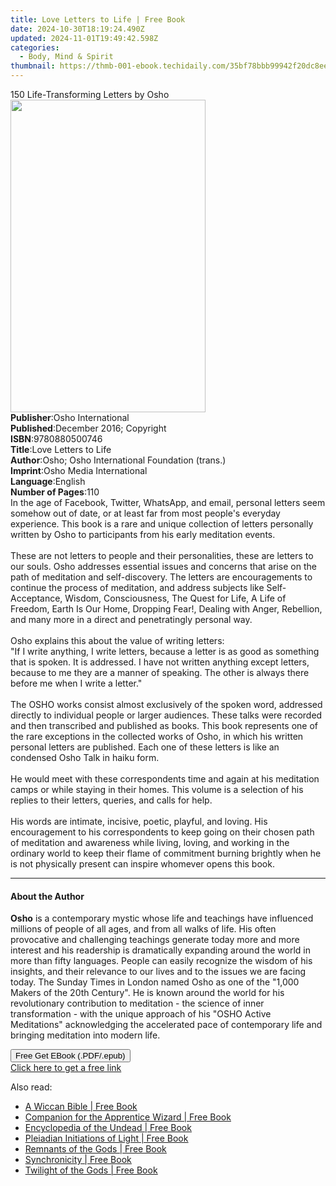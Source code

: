 ```yaml
---
title: Love Letters to Life | Free Book
date: 2024-10-30T18:19:24.490Z
updated: 2024-11-01T19:49:42.598Z
categories:
  - Body, Mind & Spirit
thumbnail: https://thmb-001-ebook.techidaily.com/35bf78bbb99942f20dc8ee39212f94f12ce8b54bc300a90797faa9d02301fbd3.jpg
---
```

<main id="book-container">
  <div class="flex flex-col">
    <div class="book-brief flex-1 py-6 px-4 sm:p-6 md:py-10 md:px-8">
      <!-- brief-->
      <div class="book-brief-main">150 Life-Transforming Letters by Osho</div>
    </div>
    <div
      class="book-meta-info flex-1 grid gap-4 col-start-1 col-end-3 row-start-1 sm:mb-6 sm:grid-cols-4 lg:gap-6 lg:col-start-2 lg:row-end-6 lg:row-span-6 lg:mb-0"
    >
      <div
        class="book-meta-info-left place-content-center mt-4 p-4 text-sm leading-6 col-start-2 col-span-2 dark:text-slate-400"
      >
        <img
          class="w-full h-500 object-cover rounded-lg sm:h-255 sm:col-span-2 lg:col-span-full"
          src="https://img-001-ebook.techidaily.com/bd0faa0fbdbda9797b9b1e7128fb6b61385b4a07fce0493e077d339e8723f8da.jpg"
          alt=""
          width="312"
          height="500"
        />
      </div>
      <div
        class="book-meta-info-right mt-2 col-start-1 row-start-2 col-span-3 self-center"
      >
        <!-- meta data  -->
        <div class="flex flex-col px-4 md:px-8">
          <div class="flex-1">
            <strong>Publisher</strong>:<span class="px-2"
              >Osho International</span
            >
          </div>
          <div class="flex-1">
            <strong>Published</strong>:<span class="px-2"
              >December 2016; Copyright</span
            >
          </div>
          <div class="flex-1">
            <strong>ISBN</strong>:<span class="px-2">9780880500746</span>
          </div>
          <div class="flex-1">
            <strong>Title</strong>:<span class="px-2"
              >Love Letters to Life</span
            >
          </div>
          <div class="flex-1">
            <strong>Author</strong>:<span class="px-2"
              >Osho; Osho International Foundation (trans.)</span
            >
          </div>
          <div class="flex-1">
            <strong>Imprint</strong>:<span class="px-2"
              >Osho Media International</span
            >
          </div>
          <div class="flex-1">
            <strong>Language</strong>:<span class="px-2">English</span>
          </div>
          <div class="flex-1">
            <strong>Number of Pages</strong>:<span class="px-2">110</span>
          </div>
        </div>
      </div>
    </div>
    <div class="book-description flex-1 py-6 px-4 sm:p-6 md:py-10 md:px-8">
      <div class="book-description-main">
        <div accordion-content="" id="description">
          In the age of Facebook, Twitter, WhatsApp, and email, personal letters
          seem somehow out of date, or at least far from most people's everyday
          experience. This book is a rare and unique collection of letters
          personally written by Osho to participants from his early meditation
          events.<br /><br />These are not letters to people and their
          personalities, these are letters to our souls. Osho addresses
          essential issues and concerns that arise on the path of meditation and
          self-discovery. The letters are encouragements to continue the process
          of meditation, and address subjects like Self-Acceptance, Wisdom,
          Consciousness, The Quest for Life, A Life of Freedom, Earth Is Our
          Home, Dropping Fear!, Dealing with Anger, Rebellion, and many more in
          a direct and penetratingly personal way.<br /><br />Osho explains this
          about the value of writing letters:<br />"If I write anything, I write
          letters, because a letter is as good as something that is spoken. It
          is addressed. I have not written anything except letters, because to
          me they are a manner of speaking. The other is always there before me
          when I write a letter."<br /><br />The OSHO works consist almost
          exclusively of the spoken word, addressed directly to individual
          people or larger audiences. These talks were recorded and then
          transcribed and published as books. This book represents one of the
          rare exceptions in the collected works of Osho, in which his written
          personal letters are published. Each one of these letters is like an
          condensed Osho Talk in haiku form.<br /><br />He would meet with these
          correspondents time and again at his meditation camps or while staying
          in their homes. This volume is a selection of his replies to their
          letters, queries, and calls for help.<br /><br />His words are
          intimate, incisive, poetic, playful, and loving. His encouragement to
          his correspondents to keep going on their chosen path of meditation
          and awareness while living, loving, and working in the ordinary world
          to keep their flame of commitment burning brightly when he is not
          physically present can inspire whomever opens this book.
        </div>
        <div class="accordion-fader"></div>
      </div>
    </div>
    <div class="book-excerpts flex-1 py-6 px-4 sm:p-6 md:py-10 md:px-8">
      <!-- excerpts-->
      <div class="book-excerpts-main">
        <hr />
        <h4 class="placeholder placeholder-heading">
          <span>About the Author</span>
        </h4>
        <p>
          <b>Osho</b> is a contemporary mystic whose life and teachings have
          influenced millions of people of all ages, and from all walks of life.
          His often provocative and challenging teachings generate today more
          and more interest and his readership is dramatically expanding around
          the world in more than fifty languages. People can easily recognize
          the wisdom of his insights, and their relevance to our lives and to
          the issues we are facing today. The Sunday Times in London named Osho
          as one of the "1,000 Makers of the 20th Century". He is known around
          the world for his revolutionary contribution to meditation - the
          science of inner transformation - with the unique approach of his
          "OSHO Active Meditations" acknowledging the accelerated pace of
          contemporary life and bringing meditation into modern life.
        </p>
      </div>
    </div>
    <div
      class="book-about-author flex-1 py-6 px-4 sm:p-6 md:py-10 md:px-8"
    ></div>
    <div class="book-free-get flex-1 py-6 px-4 sm:p-6 md:py-10 md:px-8">
      <button
        id="btn-free-get"
        class="bg-blue-500 hover:bg-blue-700 text-white font-bold py-2 px-4 rounded"
      >
        Free Get EBook (.PDF/.epub)
      </button>
      <div id="countdown-display" class="px-2 text-lg mt-2"></div>
      <a
        id="free-link"
        class="hidden bg-blue-500 hover:bg-blue-700 text-white font-bold py-2 px-4 rounded"
        href="https://www.ebooks.com/en-us/book/96476519/love-letters-to-life/osho/"
        target="_blank"
        >Click here to get a free link</a
      >
    </div>
    <script>
      let countdownTime = 0;
      let countdownInterval = null;
      document
        .getElementById('btn-free-get')
        .addEventListener('click', startCountdown);
      function startCountdown() {
        countdownTime = new Date().getTime() + 60000 * 3;
        countdownInterval = setInterval(updateCountdown, 1000);
        document.getElementById('btn-free-get').disabled = true;
        document
          .getElementById('btn-free-get')
          .classList.add('bg-gray-500', 'cursor-not-allowed');
      }
      function updateCountdown() {
        let currentTime = new Date().getTime();
        let timeLeft = countdownTime - currentTime;
        let secondsLeft = Math.floor(timeLeft / 1000);
        document.getElementById('countdown-display').innerHTML =
          `Remaining time: ${secondsLeft} seconds.`;
        if (secondsLeft <= 0) {
          clearInterval(countdownInterval);
          document.getElementById('btn-free-get').classList.add('hidden');
          document.getElementById('free-link').classList.remove('hidden');
          document.getElementById('countdown-display').innerHTML = '';
        }
      }
    </script>
  </div>
</main>

<ins class="adsbygoogle"
      style="display:block"
      data-ad-client="ca-pub-7571918770474297"
      data-ad-slot="8358498916"
      data-ad-format="auto"
      data-full-width-responsive="true"></ins>
    

<span class="atpl-alsoreadstyle">Also read:</span>
<div><ul>
<li><a href="https://novels-ebooks.techidaily.com/138621176-9781601639288-a-wiccan-bible/"><u>A Wiccan Bible | Free Book</u></a></li>
<li><a href="https://novels-ebooks.techidaily.com/138621180-9781601639905-companion-for-the-apprentice-wizard/"><u>Companion for the Apprentice Wizard | Free Book</u></a></li>
<li><a href="https://novels-ebooks.techidaily.com/138621189-9781601637154-encyclopedia-of-the-undead/"><u>Encyclopedia of the Undead | Free Book</u></a></li>
<li><a href="https://novels-ebooks.techidaily.com/138621174-9781601637383-pleiadian-initiations-of-light/"><u>Pleiadian Initiations of Light | Free Book</u></a></li>
<li><a href="https://novels-ebooks.techidaily.com/138621167-9781601635105-remnants-of-the-gods/"><u>Remnants of the Gods | Free Book</u></a></li>
<li><a href="https://novels-ebooks.techidaily.com/138621185-9781601636430-synchronicity/"><u>Synchronicity | Free Book</u></a></li>
<li><a href="https://novels-ebooks.techidaily.com/138621190-9781601636867-twilight-of-the-gods/"><u>Twilight of the Gods | Free Book</u></a></li>
</ul></div>


